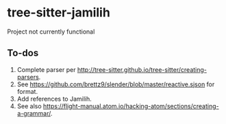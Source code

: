 # tree-sitter-jamilih

Project not currently functional

## To-dos

1. Complete parser per <http://tree-sitter.github.io/tree-sitter/creating-parsers>.
  1. See <https://github.com/brettz9/slender/blob/master/reactive.sjson> for format.
  1. Add references to Jamilih.
1. See also <https://flight-manual.atom.io/hacking-atom/sections/creating-a-grammar/>.
